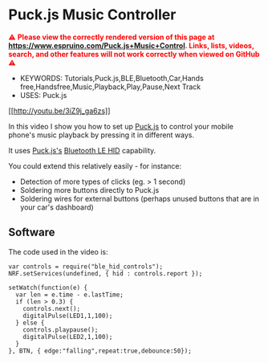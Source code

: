 <!--- Copyright (c) 2017 Gordon Williams, Pur3 Ltd. See the file LICENSE for copying permission. -->
Puck.js Music Controller
========================

<span style="color:red">:warning: **Please view the correctly rendered version of this page at https://www.espruino.com/Puck.js+Music+Control. Links, lists, videos, search, and other features will not work correctly when viewed on GitHub** :warning:</span>

* KEYWORDS: Tutorials,Puck.js,BLE,Bluetooth,Car,Hands free,Handsfree,Music,Playback,Play,Pause,Next Track
* USES: Puck.js

[[http://youtu.be/3iZ9j_ga6zs]]

In this video I show you how to set up [Puck.js](/Puck.js) to control
your mobile phone's music playback by pressing it in different ways.

It uses [Puck.js's](/Puck.js) [Bluetooth LE HID](/Puck.js+Keyboard) capability.

You could extend this relatively easily - for instance:

* Detection of more types of clicks (eg. > 1 second)
* Soldering more buttons directly to Puck.js
* Soldering wires for external buttons (perhaps unused buttons that are in your car's dashboard)

Software
--------

The code used in the video is:

```
var controls = require("ble_hid_controls");
NRF.setServices(undefined, { hid : controls.report });

setWatch(function(e) {
  var len = e.time - e.lastTime;
  if (len > 0.3) {
    controls.next();
    digitalPulse(LED1,1,100);
  } else {
    controls.playpause();
    digitalPulse(LED2,1,100);
  }
}, BTN, { edge:"falling",repeat:true,debounce:50});
```
